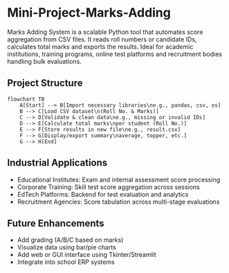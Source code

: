 # Mini-Project-Marks-Adding
Marks Adding System is a scalable Python tool that automates score aggregation from CSV files. It reads roll numbers or candidate IDs, calculates total marks and exports the results. Ideal for academic institutions, training programs, online test platforms and recruitment bodies handling bulk evaluations.

## Project Structure
```mermaid
flowchart TB
    A[Start] --> B[Import necessary libraries\ne.g., pandas, csv, os]
    B --> C[Load CSV dataset\n(Roll No. & Marks)]
    C --> D[Validate & clean data\ne.g., missing or invalid IDs]
    D --> E[Calculate total marks\nper student (Roll No.)]
    E --> F[Store results in new file\ne.g., result.csv]
    F --> G[Display/export summary\naverage, topper, etc.]
    G --> H[End]
```

## Industrial Applications
- Educational Institutes: Exam and internal assessment score processing
- Corporate Training: Skill test score aggregation across sessions
- EdTech Platforms: Backend for test evaluation and analytics
- Recruitment Agencies: Score tabulation across multi-stage evaluations

## Future Enhancements
- Add grading (A/B/C based on marks)
- Visualize data using bar/pie charts
- Add web or GUI interface using Tkinter/Streamlit
- Integrate into school ERP systems









